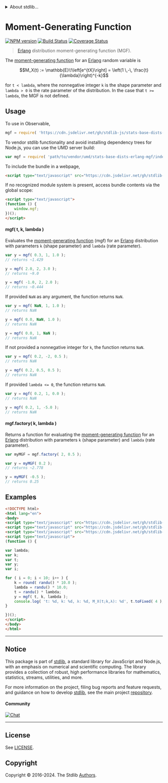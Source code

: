 <!--

@license Apache-2.0

Copyright (c) 2018 The Stdlib Authors.

Licensed under the Apache License, Version 2.0 (the "License");
you may not use this file except in compliance with the License.
You may obtain a copy of the License at

   http://www.apache.org/licenses/LICENSE-2.0

Unless required by applicable law or agreed to in writing, software
distributed under the License is distributed on an "AS IS" BASIS,
WITHOUT WARRANTIES OR CONDITIONS OF ANY KIND, either express or implied.
See the License for the specific language governing permissions and
limitations under the License.

-->


<details>
  <summary>
    About stdlib...
  </summary>
  <p>We believe in a future in which the web is a preferred environment for numerical computation. To help realize this future, we've built stdlib. stdlib is a standard library, with an emphasis on numerical and scientific computation, written in JavaScript (and C) for execution in browsers and in Node.js.</p>
  <p>The library is fully decomposable, being architected in such a way that you can swap out and mix and match APIs and functionality to cater to your exact preferences and use cases.</p>
  <p>When you use stdlib, you can be absolutely certain that you are using the most thorough, rigorous, well-written, studied, documented, tested, measured, and high-quality code out there.</p>
  <p>To join us in bringing numerical computing to the web, get started by checking us out on <a href="https://github.com/stdlib-js/stdlib">GitHub</a>, and please consider <a href="https://opencollective.com/stdlib">financially supporting stdlib</a>. We greatly appreciate your continued support!</p>
</details>

# Moment-Generating Function

[![NPM version][npm-image]][npm-url] [![Build Status][test-image]][test-url] [![Coverage Status][coverage-image]][coverage-url] <!-- [![dependencies][dependencies-image]][dependencies-url] -->

> [Erlang][erlang-distribution] distribution moment-generating function (MGF).

<!-- Section to include introductory text. Make sure to keep an empty line after the intro `section` element and another before the `/section` close. -->

<section class="intro">

The [moment-generating function][mgf] for an [Erlang][erlang-distribution] random variable is

<!-- <equation class="equation" label="eq:erlang_mgf" align="center" raw="M_X(t) := \mathbb{E}\!\left[e^{tX}\right] =  \left(1 \,-\, \frac{t}{\lambda}\right)^{-k}" alt="Moment-generating function (MGF) for an Erlang distribution."> -->

```math
M_X(t) := \mathbb{E}\!\left[e^{tX}\right] =  \left(1 \,-\, \frac{t}{\lambda}\right)^{-k}
```

<!-- <div class="equation" align="center" data-raw-text="M_X(t) := \mathbb{E}\!\left[e^{tX}\right] =  \left(1 \,-\, \frac{t}{\lambda}\right)^{-k}" data-equation="eq:erlang_mgf">
    <img src="https://cdn.jsdelivr.net/gh/stdlib-js/stdlib@591cf9d5c3a0cd3c1ceec961e5c49d73a68374cb/lib/node_modules/@stdlib/stats/base/dists/erlang/mgf/docs/img/equation_erlang_mgf.svg" alt="Moment-generating function (MGF) for an Erlang distribution.">
    <br>
</div> -->

<!-- </equation> -->

for `t < lambda`, where the nonnegative integer `k` is the shape parameter and `lambda > 0` is the rate parameter of the distribution. In the case that `t >= lambda`, the MGF is not defined.

</section>

<!-- /.intro -->

<!-- Package usage documentation. -->



<section class="usage">

## Usage

To use in Observable,

```javascript
mgf = require( 'https://cdn.jsdelivr.net/gh/stdlib-js/stats-base-dists-erlang-mgf@v0.2.0-umd/browser.js' )
```

To vendor stdlib functionality and avoid installing dependency trees for Node.js, you can use the UMD server build:

```javascript
var mgf = require( 'path/to/vendor/umd/stats-base-dists-erlang-mgf/index.js' )
```

To include the bundle in a webpage,

```html
<script type="text/javascript" src="https://cdn.jsdelivr.net/gh/stdlib-js/stats-base-dists-erlang-mgf@v0.2.0-umd/browser.js"></script>
```

If no recognized module system is present, access bundle contents via the global scope:

```html
<script type="text/javascript">
(function () {
    window.mgf;
})();
</script>
```

#### mgf( t, k, lambda )

Evaluates the [moment-generating function][mgf] (mgf) for an [Erlang][erlang-distribution] distribution with parameters `k` (shape parameter) and `lambda` (rate parameter).

```javascript
var y = mgf( 0.3, 1, 1.0 );
// returns ~1.429

y = mgf( 2.0, 2, 3.0 );
// returns ~9.0

y = mgf( -1.0, 2, 2.0 );
// returns ~0.444
```

If provided `NaN` as any argument, the function returns `NaN`.

```javascript
var y = mgf( NaN, 1, 1.0 );
// returns NaN

y = mgf( 0.0, NaN, 1.0 );
// returns NaN

y = mgf( 0.0, 1, NaN );
// returns NaN
```

If not provided a nonnegative integer for `k`, the function returns `NaN`.

```javascript
var y = mgf( 0.2, -2, 0.5 );
// returns NaN

y = mgf( 0.2, 0.5, 0.5 );
// returns NaN
```

If provided `lambda <= 0`, the function returns `NaN`.

```javascript
var y = mgf( 0.2, 1, 0.0 );
// returns NaN

y = mgf( 0.2, 1, -5.0 );
// returns NaN
```

#### mgf.factory( k, lambda )

Returns a function for evaluating the [moment-generating function][mgf] for an [Erlang][erlang-distribution] distribution with parameters `k` (shape parameter) and `lambda` (rate parameter).

```javascript
var myMGF = mgf.factory( 2, 0.5 );

var y = myMGF( 0.2 );
// returns ~2.778

y = myMGF( -0.5 );
// returns 0.25
```

</section>

<!-- /.usage -->

<!-- Package usage notes. Make sure to keep an empty line after the `section` element and another before the `/section` close. -->

<section class="notes">

</section>

<!-- /.notes -->

<!-- Package usage examples. -->

<section class="examples">

## Examples

<!-- eslint no-undef: "error" -->

```html
<!DOCTYPE html>
<html lang="en">
<body>
<script type="text/javascript" src="https://cdn.jsdelivr.net/gh/stdlib-js/random-base-randu@umd/browser.js"></script>
<script type="text/javascript" src="https://cdn.jsdelivr.net/gh/stdlib-js/math-base-special-round@umd/browser.js"></script>
<script type="text/javascript" src="https://cdn.jsdelivr.net/gh/stdlib-js/stats-base-dists-erlang-mgf@v0.2.0-umd/browser.js"></script>
<script type="text/javascript">
(function () {

var lambda;
var k;
var t;
var y;
var i;

for ( i = 0; i < 10; i++ ) {
    k = round( randu() * 10.0 );
    lambda = randu() * 10.0;
    t = randu() * lambda;
    y = mgf( t, k, lambda );
    console.log( 't: %d, k: %d, λ: %d, M_X(t;k,λ): %d', t.toFixed( 4 ), k, lambda.toFixed( 4 ), y.toFixed( 4 ) );
}

})();
</script>
</body>
</html>
```

</section>

<!-- /.examples -->

<!-- Section to include cited references. If references are included, add a horizontal rule *before* the section. Make sure to keep an empty line after the `section` element and another before the `/section` close. -->

<section class="references">

</section>

<!-- /.references -->

<!-- Section for related `stdlib` packages. Do not manually edit this section, as it is automatically populated. -->

<section class="related">

</section>

<!-- /.related -->

<!-- Section for all links. Make sure to keep an empty line after the `section` element and another before the `/section` close. -->


<section class="main-repo" >

* * *

## Notice

This package is part of [stdlib][stdlib], a standard library for JavaScript and Node.js, with an emphasis on numerical and scientific computing. The library provides a collection of robust, high performance libraries for mathematics, statistics, streams, utilities, and more.

For more information on the project, filing bug reports and feature requests, and guidance on how to develop [stdlib][stdlib], see the main project [repository][stdlib].

#### Community

[![Chat][chat-image]][chat-url]

---

## License

See [LICENSE][stdlib-license].


## Copyright

Copyright &copy; 2016-2024. The Stdlib [Authors][stdlib-authors].

</section>

<!-- /.stdlib -->

<!-- Section for all links. Make sure to keep an empty line after the `section` element and another before the `/section` close. -->

<section class="links">

[npm-image]: http://img.shields.io/npm/v/@stdlib/stats-base-dists-erlang-mgf.svg
[npm-url]: https://npmjs.org/package/@stdlib/stats-base-dists-erlang-mgf

[test-image]: https://github.com/stdlib-js/stats-base-dists-erlang-mgf/actions/workflows/test.yml/badge.svg?branch=v0.2.0
[test-url]: https://github.com/stdlib-js/stats-base-dists-erlang-mgf/actions/workflows/test.yml?query=branch:v0.2.0

[coverage-image]: https://img.shields.io/codecov/c/github/stdlib-js/stats-base-dists-erlang-mgf/main.svg
[coverage-url]: https://codecov.io/github/stdlib-js/stats-base-dists-erlang-mgf?branch=main

<!--

[dependencies-image]: https://img.shields.io/david/stdlib-js/stats-base-dists-erlang-mgf.svg
[dependencies-url]: https://david-dm.org/stdlib-js/stats-base-dists-erlang-mgf/main

-->

[chat-image]: https://img.shields.io/gitter/room/stdlib-js/stdlib.svg
[chat-url]: https://app.gitter.im/#/room/#stdlib-js_stdlib:gitter.im

[stdlib]: https://github.com/stdlib-js/stdlib

[stdlib-authors]: https://github.com/stdlib-js/stdlib/graphs/contributors

[umd]: https://github.com/umdjs/umd
[es-module]: https://developer.mozilla.org/en-US/docs/Web/JavaScript/Guide/Modules

[deno-url]: https://github.com/stdlib-js/stats-base-dists-erlang-mgf/tree/deno
[deno-readme]: https://github.com/stdlib-js/stats-base-dists-erlang-mgf/blob/deno/README.md
[umd-url]: https://github.com/stdlib-js/stats-base-dists-erlang-mgf/tree/umd
[umd-readme]: https://github.com/stdlib-js/stats-base-dists-erlang-mgf/blob/umd/README.md
[esm-url]: https://github.com/stdlib-js/stats-base-dists-erlang-mgf/tree/esm
[esm-readme]: https://github.com/stdlib-js/stats-base-dists-erlang-mgf/blob/esm/README.md
[branches-url]: https://github.com/stdlib-js/stats-base-dists-erlang-mgf/blob/main/branches.md

[stdlib-license]: https://raw.githubusercontent.com/stdlib-js/stats-base-dists-erlang-mgf/main/LICENSE

[erlang-distribution]: https://en.wikipedia.org/wiki/Erlang_distribution

[mgf]: https://en.wikipedia.org/wiki/Moment-generating_function

</section>

<!-- /.links -->
